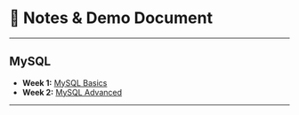 # 📑 Notes & Demo Document

---

## MySQL
- **Week 1:** [MySQL Basics](https://docs.google.com/document/d/1WATo6KI9prJReskk0SPOXE3FnBcd1D9ywjuV1p73isQ/edit?tab=t.0)
- **Week 2:** [MySQL Advanced](https://docs.google.com/document/d/1WATo6KI9prJReskk0SPOXE3FnBcd1D9ywjuV1p73isQ/edit?tab=t.lfidae7o7rl)

--- 

